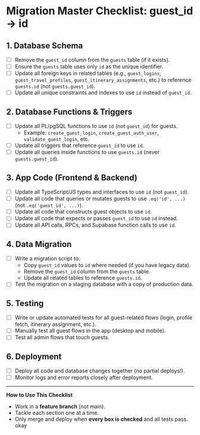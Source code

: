 # Migration Master Checklist: guest_id → id

## 1. Database Schema
- [ ] Remove the `guest_id` column from the `guests` table (if it exists).
- [ ] Ensure the `guests` table uses only `id` as the unique identifier.
- [ ] Update all foreign keys in related tables (e.g., `guest_logins`, `guest_travel_profiles`, `guest_itinerary_assignments`, etc.) to reference `guests.id` (not `guests.guest_id`).
- [ ] Update all unique constraints and indexes to use `id` instead of `guest_id`.

## 2. Database Functions & Triggers
- [ ] Update all PL/pgSQL functions to use `id` (not `guest_id`) for guests.
    - Example: `create_guest_login`, `create_guest_auth_user`, `validate_guest_login`, etc.
- [ ] Update all triggers that reference `guest_id` to use `id`.
- [ ] Update all queries inside functions to use `guests.id` (never `guests.guest_id`).

## 3. App Code (Frontend & Backend)
- [ ] Update all TypeScript/JS types and interfaces to use `id` (not `guest_id`).
- [ ] Update all code that queries or mutates guests to use `.eq('id', ...)` (not `.eq('guest_id', ...)`).
- [ ] Update all code that constructs guest objects to use `id`.
- [ ] Update all code that expects or passes `guest_id` to use `id` instead.
- [ ] Update all API calls, RPCs, and Supabase function calls to use `id`.

## 4. Data Migration
- [ ] Write a migration script to:
    - Copy `guest_id` values to `id` where needed (if you have legacy data).
    - Remove the `guest_id` column from the `guests` table.
    - Update all related tables to reference `guests.id`.
- [ ] Test the migration on a staging database with a copy of production data.

## 5. Testing
- [ ] Write or update automated tests for all guest-related flows (login, profile fetch, itinerary assignment, etc.).
- [ ] Manually test all guest flows in the app (desktop and mobile).
- [ ] Test all admin flows that touch guests.

## 6. Deployment
- [ ] Deploy all code and database changes together (no partial deploys!).
- [ ] Monitor logs and error reports closely after deployment.

---

**How to Use This Checklist**
- Work in a **feature branch** (not main).
- Tackle each section one at a time.
- Only merge and deploy when **every box is checked** and all tests pass. okay
